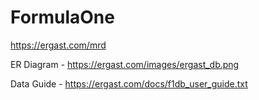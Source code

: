 # FormulaOne

https://ergast.com/mrd

ER Diagram - https://ergast.com/images/ergast_db.png

Data Guide - https://ergast.com/docs/f1db_user_guide.txt
